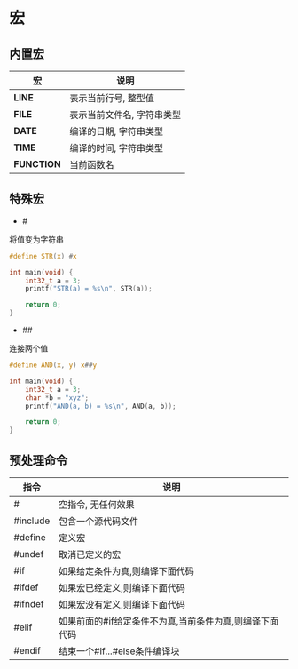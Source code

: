 <!--
 * @Description: 
 * @Version: 1.0
 * @Author: DaLao
 * @Email: dalao@xxx.com
 * @Date: 2022-08-29 21:52:41
 * @LastEditors: Li Yuanhao
 * @LastEditTime: 2023-02-09 22:21:46
-->

# 宏


## 内置宏

| 宏           | 说明                       |
| ------------ | -------------------------- |
| __LINE__     | 表示当前行号, 整型值       |
| __FILE__     | 表示当前文件名, 字符串类型 |
| __DATE__     | 编译的日期, 字符串类型     |
| __TIME__     | 编译的时间, 字符串类型     |
| __FUNCTION__ | 当前函数名                 |


## 特殊宏

- \#

将值变为字符串

```c
#define STR(x) #x

int main(void) {
    int32_t a = 3;
    printf("STR(a) = %s\n", STR(a));

    return 0;
}
```


- \##

连接两个值

```c
#define AND(x, y) x##y

int main(void) {
    int32_t a = 3;
    char *b = "xyz";
    printf("AND(a, b) = %s\n", AND(a, b));

    return 0;
}
```


## 预处理命令

| 指令     | 说明                                                    |
| -------- | ------------------------------------------------------- |
| #        | 空指令, 无任何效果                                      |
| #include | 包含一个源代码文件                                      |
| #define  | 定义宏                                                  |
| #undef   | 取消已定义的宏                                          |
| #if      | 如果给定条件为真,则编译下面代码                         |
| #ifdef   | 如果宏已经定义,则编译下面代码                           |
| #ifndef  | 如果宏没有定义,则编译下面代码                           |
| #elif    | 如果前面的#if给定条件不为真,当前条件为真,则编译下面代码 |
| #endif   | 结束一个#if...#else条件编译块                           |